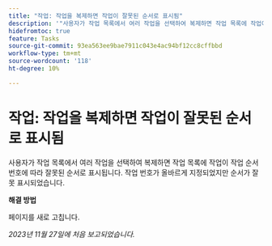 ```yaml
---
title: "작업: 작업을 복제하면 작업이 잘못된 순서로 표시됨"
description: '"사용자가 작업 목록에서 여러 작업을 선택하여 복제하면 작업 목록에 작업이 작업 순서 번호에 따라 잘못된 순서로 표시됩니다. 작업 번호가 올바르게 지정되었지만 순서가 잘못 표시되었습니다. 해결 방법을 사용할 수 있습니다.”'
hidefromtoc: true
feature: Tasks
source-git-commit: 93ea563ee9bae7911c043e4ac94bf12cc8cffbbd
workflow-type: tm+mt
source-wordcount: '118'
ht-degree: 10%

---
```



# 작업: 작업을 복제하면 작업이 잘못된 순서로 표시됨

사용자가 작업 목록에서 여러 작업을 선택하여 복제하면 작업 목록에 작업이 작업 순서 번호에 따라 잘못된 순서로 표시됩니다. 작업 번호가 올바르게 지정되었지만 순서가 잘못 표시되었습니다.

**해결 방법**

페이지를 새로 고칩니다.

_2023년 11월 27일에 처음 보고되었습니다._
